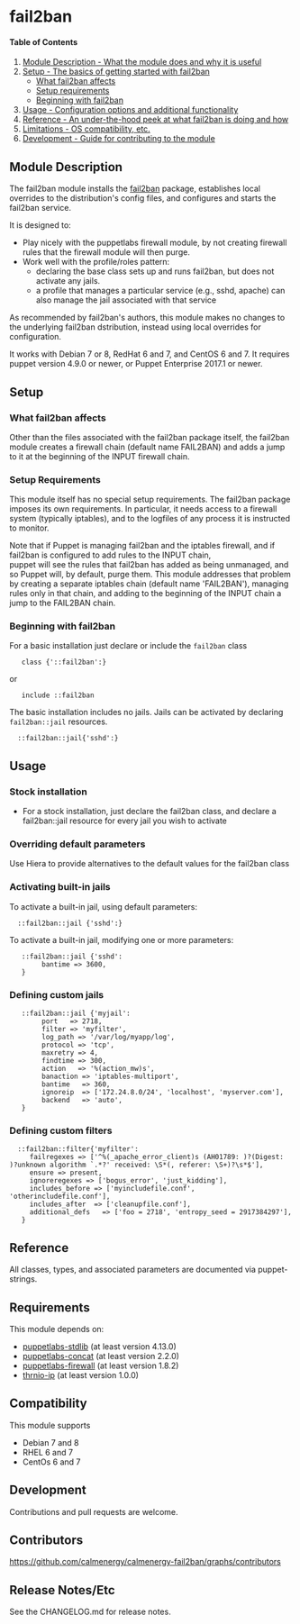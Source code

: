 # fail2ban

#### Table of Contents

1. [Module Description - What the module does and why it is useful](#module-description)
1. [Setup - The basics of getting started with fail2ban](#setup)
     * [What fail2ban affects](#what-fail2ban-affects)
     * [Setup requirements](#setup-requirements)
     * [Beginning with fail2ban](#beginning-with-fail2ban)
1. [Usage - Configuration options and additional functionality](#usage)
1. [Reference - An under-the-hood peek at what fail2ban is doing and how](#reference)
1. [Limitations - OS compatibility, etc.](#limitations)
1. [Development - Guide for contributing to the module](#development)


## Module Description
The fail2ban module installs the [fail2ban](https://www.fail2ban.org) package, establishes local overrides to the distribution's config files, and configures and starts the fail2ban service.

It is designed to:
* Play nicely with the puppetlabs firewall module, by not creating firewall rules that the firewall module will then purge.
* Work well with the profile/roles pattern:
  * declaring the base class sets up and runs fail2ban, but does not activate any jails.
  * a profile that manages a particular service (e.g., sshd, apache) can also manage the jail associated with that service

As recommended by fail2ban's authors, this module makes no changes to the underlying fail2ban dstribution,
instead using local overrides for configuration.

It works with Debian 7 or 8, RedHat 6 and 7, and CentOS 6 and 7. It requires puppet version 4.9.0 or newer, or Puppet Enterprise 2017.1 or newer.

## Setup

### What fail2ban affects
Other than the files associated with the fail2ban package itself, the fail2ban module creates a firewall chain (default name FAIL2BAN) and 
adds a jump to it at the beginning of the INPUT firewall chain.

### Setup Requirements
This module itself has no special setup requirements.
The fail2ban package imposes its own requirements. In particular, it needs access to a firewall system (typically iptables), and to the logfiles of any process it is instructed to monitor.

Note that if Puppet is managing fail2ban and the iptables firewall, and if fail2ban is configured to add rules to the INPUT chain,  
puppet will see the rules that fail2ban has added as being unmanaged, and so Puppet will, by default, purge them. This module addresses 
that problem by creating a separate iptables chain (default name 'FAIL2BAN'), managing rules only in that chain, and adding to the beginning
of the INPUT chain a jump to the FAIL2BAN chain. 

### Beginning with fail2ban

For a basic installation just declare or include the `fail2ban` class

```puppet
   class {'::fail2ban':}
```

or 

```puppet
   include ::fail2ban
```

The basic installation includes no jails. Jails can be activated by declaring `fail2ban::jail` resources.

```puppet
  ::fail2ban::jail{'sshd':}
```

## Usage

### Stock installation

* For a stock installation, just declare the fail2ban class, and declare a fail2ban::jail resource for every jail you wish to activate

### Overriding default parameters
Use Hiera to provide alternatives to the default values for the fail2ban class


### Activating built-in jails
To activate a built-in jail, using default parameters:

```puppet
  ::fail2ban::jail {'sshd':}
```

To activate a built-in jail, modifying one or more parameters:

```puppet
   ::fail2ban::jail {'sshd':
        bantime => 3600,
   }
```

### Defining custom jails

```puppet
   ::fail2ban::jail {'myjail':
        port   => 2718,
        filter => 'myfilter',
        log_path => '/var/log/myapp/log',
        protocol => 'tcp',
        maxretry => 4,
        findtime => 300,
        action   => '%(action_mw)s',
        banaction => 'iptables-multiport',
        bantime   => 360,
        ignoreip  => ['172.24.8.0/24', 'localhost', 'myserver.com'],
        backend   => 'auto',
   }
```

### Defining custom filters

```puppet
  ::fail2ban::filter{'myfilter':
     failregexes => ['^%(_apache_error_client)s (AH01789: )?(Digest: )?unknown algorithm `.*?' received: \S*(, referer: \S+)?\s*$'],
     ensure => present,
     ignoreregexes => ['bogus_error', 'just_kidding'],
     includes_before => ['myincludefile.conf', 'otherincludefile.conf'],
     includes_after  => ['cleanupfile.conf'],
     additional_defs   => ['foo = 2718', 'entropy_seed = 2917384297'],
   }
```

## Reference

All classes, types, and associated parameters are documented via puppet-strings.


## Requirements

This module depends on:

 * [puppetlabs-stdlib](https://forge.puppetlabs.com/puppetlabs/std) (at least version 4.13.0)
 * [puppetlabs-concat](https://forge.puppetlabs.com/puppetlabs/concat) (at least version 2.2.0)
 * [puppetlabs-firewall](https://forge.puppetlabs.com/puppetlabs/firewall) (at least version 1.8.2)
 * [thrnio-ip](https://forge.puppetlabs.com/thrnio/ip) (at least version 1.0.0)

## Compatibility

This module supports

 * Debian 7 and 8
 * RHEL 6 and 7
 * CentOs 6 and 7


## Development

Contributions and pull requests are welcome.

## Contributors

https://github.com/calmenergy/calmenergy-fail2ban/graphs/contributors

## Release Notes/Etc

See the CHANGELOG.md for release notes.

